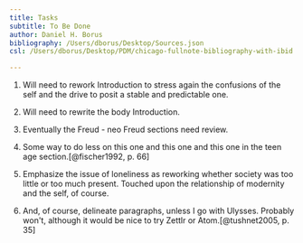 ```yaml
---
title: Tasks
subtitle: To Be Done
author: Daniel H. Borus
bibliography: /Users/dborus/Desktop/Sources.json
csl: /Users/dborus/Desktop/PDM/chicago-fullnote-bibliography-with-ibid.csl

---
```



1. Will need to rework Introduction to stress again the confusions of the self and the drive to posit a stable and predictable one.

2. Will need to rewrite the body Introduction.

3. Eventually the Freud - neo Freud sections need review.

4. Some way to do less on this one and this one and this one in the teen age section.[@fischer1992, p. 66]

5. Emphasize the issue of loneliness as reworking whether society was too little or too much present. Touched upon the relationship of modernity and the self, of course.

5. And, of course, delineate paragraphs, unless I go with Ulysses. Probably won't, although it would be nice to try Zettlr or Atom.[@tushnet2005, p. 35]
